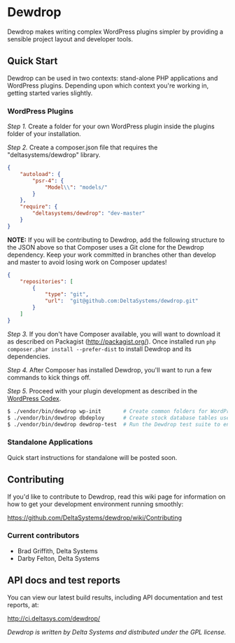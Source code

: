 Dewdrop
=======

Dewdrop makes writing complex WordPress plugins simpler by providing a 
sensible project layout and developer tools.


Quick Start
-----------

Dewdrop can be used in two contexts: stand-alone PHP applications and WordPress
plugins.  Depending upon which context you're working in, getting started varies
slightly.

### WordPress Plugins

*Step 1.* Create a folder for your own WordPress plugin inside the plugins folder of your installation.

*Step 2.* Create a composer.json file that requires the "deltasystems/dewdrop" library.  

```json
{
    "autoload": {
        "psr-4": {
            "Model\\": "models/"
        }
    },
    "require": {
        "deltasystems/dewdrop": "dev-master"
    }
}
```

**NOTE:** If you will be contributing to Dewdrop, add the following structure to the JSON above so that Composer uses a
Git clone for the Dewdrop dependency. Keep your work committed in branches other than develop and master to avoid losing
work on Composer updates!

```json
{
    "repositories": [
        {
            "type": "git",
            "url":  "git@github.com:DeltaSystems/dewdrop.git"
        }
    ]
}
```

*Step 3.* If you don't have Composer available, you will want to download it as described on Packagist (<http://packagist.org/>).  Once installed run `php composer.phar install --prefer-dist` to install Dewdrop and its dependencies.

*Step 4.* After Composer has installed Dewdrop, you'll want to run a few commands to kick things off.

*Step 5.* Proceed with your plugin development as described in the
[WordPress Codex](https://codex.wordpress.org/Writing_a_Plugin).

```bash
$ ./vendor/bin/dewdrop wp-init       # Create common folders for WordPress plugins
$ ./vendor/bin/dewdrop dbdeploy      # Create stock database tables used by Dewdrop
$ ./vendor/bin/dewdrop dewdrop-test  # Run the Dewdrop test suite to ensure everything is working as expected
```

### Standalone Applications

Quick start instructions for standalone will be posted soon.

Contributing
------------

If you'd like to contribute to Dewdrop, read this wiki page for information on
how to get your development environment running smoothly:

<https://github.com/DeltaSystems/dewdrop/wiki/Contributing>

### Current contributors

* Brad Griffith, Delta Systems
* Darby Felton, Delta Systems


API docs and test reports
-------------------------

You can view our latest build results, including API documentation and test
reports, at:

<http://ci.deltasys.com/dewdrop/>

_Dewdrop is written by Delta Systems and distributed under the GPL license._
